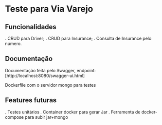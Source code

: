 # Teste para Via Varejo

## Funcionalidades

. CRUD para Driver;
. CRUD para Insurance;
. Consulta de Insurance pelo número.

## Documentação

Documentação feita pelo Swagger, endpoint:
[http://localhost:8080/swagger-ui.html]

Dockerfile com o servidor mongo para testes

## Features futuras

. Testes unitários
. Container docker para gerar Jar
. Ferramenta de docker-compose para subir jar+mongo

